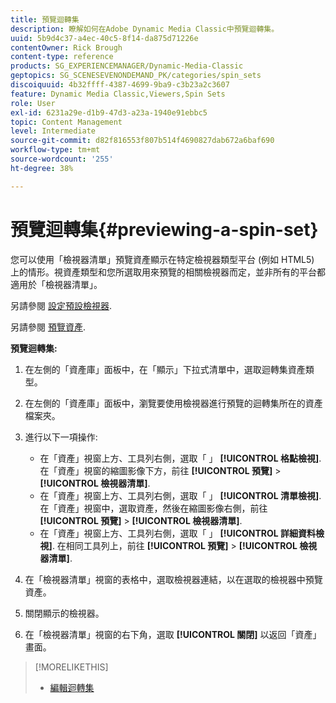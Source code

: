 ```yaml
---
title: 預覽迴轉集
description: 瞭解如何在Adobe Dynamic Media Classic中預覽迴轉集。
uuid: 5b9d4c37-a4ec-40c5-8f14-da875d71226e
contentOwner: Rick Brough
content-type: reference
products: SG_EXPERIENCEMANAGER/Dynamic-Media-Classic
geptopics: SG_SCENESEVENONDEMAND_PK/categories/spin_sets
discoiquuid: 4b32ffff-4387-4699-9ba9-c3b23a2c3607
feature: Dynamic Media Classic,Viewers,Spin Sets
role: User
exl-id: 6231a29e-d1b9-47d3-a23a-1940e91ebbc5
topic: Content Management
level: Intermediate
source-git-commit: d82f816553f807b514f4690827dab672a6baf690
workflow-type: tm+mt
source-wordcount: '255'
ht-degree: 38%

---
```


# 預覽迴轉集{#previewing-a-spin-set}

您可以使用「檢視器清單」預覽資產顯示在特定檢視器類型平台 (例如 HTML5) 上的情形。視資產類型和您所選取用來預覽的相關檢視器而定，並非所有的平台都適用於「檢視器清單」。

另請參閱 [設定預設檢視器](application-setup.md#configuring_default_viewers).

另請參閱 [預覽資產](previewing-asset.md#previewing_an_asset).

**預覽迴轉集:**

1. 在左側的「資產庫」面板中，在「顯示」下拉式清單中，選取迴轉集資產類型。
1. 在左側的「資產庫」面板中，瀏覽要使用檢視器進行預覽的迴轉集所在的資產檔案夾。
1. 進行以下一項操作:

   * 在「資產」視窗上方、工具列右側，選取「 」 **[!UICONTROL 格點檢視]**. 在「資產」視窗的縮圖影像下方，前往 **[!UICONTROL 預覽]** > **[!UICONTROL 檢視器清單]**.
   * 在「資產」視窗上方、工具列右側，選取「 」 **[!UICONTROL 清單檢視]**. 在「資產」視窗中，選取資產，然後在縮圖影像右側，前往 **[!UICONTROL 預覽]** > **[!UICONTROL 檢視器清單]**.
   * 在「資產」視窗上方、工具列右側，選取「 」 **[!UICONTROL 詳細資料檢視]**. 在相同工具列上，前往 **[!UICONTROL 預覽]** > **[!UICONTROL 檢視器清單]**.

1. 在「檢視器清單」視窗的表格中，選取檢視器連結，以在選取的檢視器中預覽資產。
1. 關閉顯示的檢視器。
1. 在「檢視器清單」視窗的右下角，選取 **[!UICONTROL 關閉]** 以返回「資產」畫面。

>[!MORELIKETHIS]
>
>* [編輯迴轉集](creating-spin-set.md#editing-a-spin-set)
